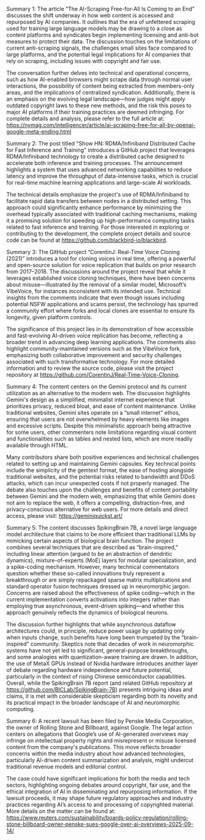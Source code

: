 Summary 1:
The article “The AI-Scraping Free-for-All Is Coming to an End” discusses the shift underway in how web content is accessed and repurposed by AI companies. It outlines that the era of unfettered scraping used for training large language models may be drawing to a close as content platforms and syndicates begin implementing licensing and anti-bot measures to protect their data. The discussion touches on the limitations of current anti-scraping signals, the challenges small sites face compared to large platforms, and the potential legal implications for AI companies that rely on scraping, including issues with copyright and fair use.

The conversation further delves into technical and operational concerns, such as how AI-enabled browsers might scrape data through normal user interactions, the possibility of content being extracted from members-only areas, and the implications of centralized syndication. Additionally, there is an emphasis on the evolving legal landscape—how judges might apply outdated copyright laws to these new methods, and the risk this poses to major AI platforms if their training practices are deemed infringing. For complete details and analysis, please refer to the full article at: https://nymag.com/intelligencer/article/ai-scraping-free-for-all-by-openai-google-meta-ending.html

Summary 2:
The post titled "Show HN: RDMA/Infiniband Distributed Cache for Fast Inference and Training" introduces a GitHub project that leverages RDMA/Infiniband technology to create a distributed cache designed to accelerate both inference and training processes. The announcement highlights a system that uses advanced networking capabilities to reduce latency and improve the throughput of data-intensive tasks, which is crucial for real-time machine learning applications and large-scale AI workloads.

The technical details emphasize the project's use of RDMA/Infiniband to facilitate rapid data transfers between nodes in a distributed setting. This approach could significantly enhance performance by minimizing the overhead typically associated with traditional caching mechanisms, making it a promising solution for speeding up high-performance computing tasks related to fast inference and training. For those interested in exploring or contributing to the development, the complete project details and source code can be found at https://github.com/blackbird-io/blackbird.

Summary 3:
The GitHub project “CorentinJ: Real-Time Voice Cloning (2021)” introduces a tool for cloning voices in real time, offering a powerful and open-source solution for voice replication that builds on prior research from 2017–2018. The discussions around the project reveal that while it leverages established voice cloning techniques, there have been concerns about misuse—illustrated by the removal of a similar model, Microsoft’s VibeVoice, for instances inconsistent with its intended use. Technical insights from the comments indicate that even though issues including potential NSFW applications and scams persist, the technology has spurred a community effort where forks and local clones are essential to ensure its longevity, given platform controls.

The significance of this project lies in its demonstration of how accessible and fast-evolving AI-driven voice replication has become, reflecting a broader trend in advancing deep learning applications. The comments also highlight community-maintained versions such as the VibeVoice fork, emphasizing both collaborative improvement and security challenges associated with such transformative technology. For more detailed information and to review the source code, please visit the project repository at https://github.com/CorentinJ/Real-Time-Voice-Cloning.

Summary 4:
The content centers on the Gemini protocol and its current utilization as an alternative to the modern web. The discussion highlights Gemini's design as a simplified, minimalist internet experience that prioritizes privacy, reduced bloat, and ease of content maintenance. Unlike traditional websites, Gemini sites operate on a “small internet” ethos, ensuring that users are not overwhelmed by heavy elements like images and excessive scripts. Despite this minimalistic approach being attractive for some users, other commenters note limitations regarding visual content and functionalities such as tables and nested lists, which are more readily available through HTML.

Many contributors share both positive experiences and technical challenges related to setting up and maintaining Gemini capsules. Key technical points include the simplicity of the gemtext format, the ease of hosting alongside traditional websites, and the potential risks related to bandwidth and DDoS attacks, which can incur unexpected costs if not properly managed. The debate also touches upon the challenges and benefits of content portability between Gemini and the modern web, emphasizing that while Gemini does not aim to replace the web, it offers a compelling, distraction-free, and privacy-conscious alternative for web users. For more details and direct access, please visit: https://geminiquickst.art/

Summary 5:
The content discusses SpikingBrain 7B, a novel large language model architecture that claims to be more efficient than traditional LLMs by mimicking certain aspects of biological brain function. The project combines several techniques that are described as “brain-inspired,” including linear attention (argued to be an abstraction of dendritic dynamics), mixture-of-experts (MoE) layers for modular specialization, and a spike-coding mechanism. However, many technical commentators question whether these so-called innovations truly represent a breakthrough or are simply repackaged sparse matrix multiplications and standard operator fusion techniques dressed up in neuromorphic jargon. Concerns are raised about the effectiveness of spike coding—which in the current implementation converts activations into integers rather than employing true asynchronous, event-driven spiking—and whether this approach genuinely reflects the dynamics of biological neurons.

The discussion further highlights that while asynchronous dataflow architectures could, in principle, reduce power usage by updating only when inputs change, such benefits have long been trumpeted by the “brain-inspired” community. Skeptics note that decades of work in neuromorphic systems have not yet led to significant, general-purpose breakthroughs, and some analogies with quantization-aware training are drawn. In addition, the use of MetaX GPUs instead of Nvidia hardware introduces another layer of debate regarding hardware independence and future potential, particularly in the context of rising Chinese semiconductor capabilities. Overall, while the SpikingBrain 7B report (and related GitHub repository at https://github.com/BICLab/SpikingBrain-7B) presents intriguing ideas and claims, it is met with considerable skepticism regarding both its novelty and its practical impact in the broader landscape of AI and neuromorphic computing.

Summary 6:
A recent lawsuit has been filed by Penske Media Corporation, the owner of Rolling Stone and Billboard, against Google. The legal action centers on allegations that Google’s use of AI-generated overviews may infringe on intellectual property rights and misrepresent or misuse licensed content from the company's publications. This move reflects broader concerns within the media industry about how advanced technologies, particularly AI-driven content summarization and analysis, might undercut traditional revenue models and editorial control.

The case could have significant implications for both the media and tech sectors, highlighting ongoing debates around copyright, fair use, and the ethical integration of AI in disseminating and repurposing information. If the lawsuit proceeds, it may shape future regulatory approaches and industry practices regarding AI’s access to and processing of copyrighted material. More details on the matter can be found at: https://www.reuters.com/sustainability/boards-policy-regulation/rolling-stone-billboard-owner-penske-sues-google-over-ai-overviews-2025-09-14/


